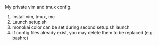 My private vim and tmux config. 

1. Install vim, tmux, mc
2. Launch setup.sh
3. monokai color can be set during second setup.sh launch
4. if config files already exist, you may delete them to be replaced (e.g. bashrc)
